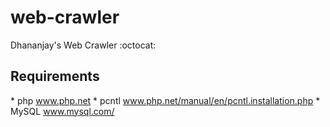 web-crawler
===========

Dhananjay's Web Crawler :octocat:


<h2>Requirements</h2>
  * php <a href="http://www.php.net">www.php.net</a>
  * pcntl <a href="http://www.php.net/manual/en/pcntl.installation.php">www.php.net/manual/en/pcntl.installation.php</a>
  * MySQL <a href="http://www.mysql.com/">www.mysql.com/</a>
